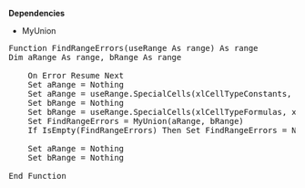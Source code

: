 <b>Dependencies</b>
- MyUnion

<pre>
Function FindRangeErrors(useRange As range) As range
Dim aRange As range, bRange As range

    On Error Resume Next
    Set aRange = Nothing
    Set aRange = useRange.SpecialCells(xlCellTypeConstants, xlErrors)
    Set bRange = Nothing
    Set bRange = useRange.SpecialCells(xlCellTypeFormulas, xlErrors)
    Set FindRangeErrors = MyUnion(aRange, bRange)
    If IsEmpty(FindRangeErrors) Then Set FindRangeErrors = Nothing
    
    Set aRange = Nothing
    Set bRange = Nothing
    
End Function
</pre>
